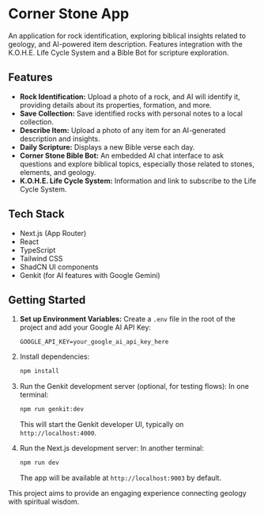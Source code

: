 
# Corner Stone App

An application for rock identification, exploring biblical insights related to geology, and AI-powered item description. Features integration with the K.O.H.E. Life Cycle System and a Bible Bot for scripture exploration.

## Features

-   **Rock Identification:** Upload a photo of a rock, and AI will identify it, providing details about its properties, formation, and more.
-   **Save Collection:** Save identified rocks with personal notes to a local collection.
-   **Describe Item:** Upload a photo of any item for an AI-generated description and insights.
-   **Daily Scripture:** Displays a new Bible verse each day.
-   **Corner Stone Bible Bot:** An embedded AI chat interface to ask questions and explore biblical topics, especially those related to stones, elements, and geology.
-   **K.O.H.E. Life Cycle System:** Information and link to subscribe to the Life Cycle System.

## Tech Stack

-   Next.js (App Router)
-   React
-   TypeScript
-   Tailwind CSS
-   ShadCN UI components
-   Genkit (for AI features with Google Gemini)

## Getting Started

1.  **Set up Environment Variables:**
    Create a `.env` file in the root of the project and add your Google AI API Key:
    ```
    GOOGLE_API_KEY=your_google_ai_api_key_here
    ```

2.  Install dependencies:
    ```bash
    npm install
    ```
3.  Run the Genkit development server (optional, for testing flows):
    In one terminal:
    ```bash
    npm run genkit:dev
    ```
    This will start the Genkit developer UI, typically on `http://localhost:4000`.

4.  Run the Next.js development server:
    In another terminal:
    ```bash
    npm run dev
    ```
    The app will be available at `http://localhost:9003` by default.

This project aims to provide an engaging experience connecting geology with spiritual wisdom.

